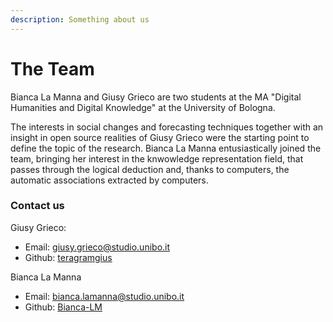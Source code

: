 ```yaml
---
description: Something about us
---
```


# The Team

Bianca La Manna and Giusy Grieco are two students at the MA "Digital Humanities and Digital Knowledge" at the University of Bologna.&#x20;

The interests in social changes and forecasting techniques together with an insight in open source realities of Giusy Grieco were the starting point to define the topic of the research. Bianca La Manna entusiastically joined the team, bringing her interest in the knwowledge representation field, that passes through the logical deduction and, thanks to computers, the automatic associations extracted by computers.&#x20;

### Contact us

Giusy Grieco:

* Email:  [giusy.grieco@studio.unibo.it](mailto:giusy.grieco@studio.unibo.it)
* Github: [teragramgius](https://github.com/teragramgius)

Bianca La Manna&#x20;

* Email: [bianca.lamanna@studio.unibo.it](mailto:bianca.lamanna@studio.unibo.it)
* Github: [Bianca-LM](https://github.com/Bianca-LM)

